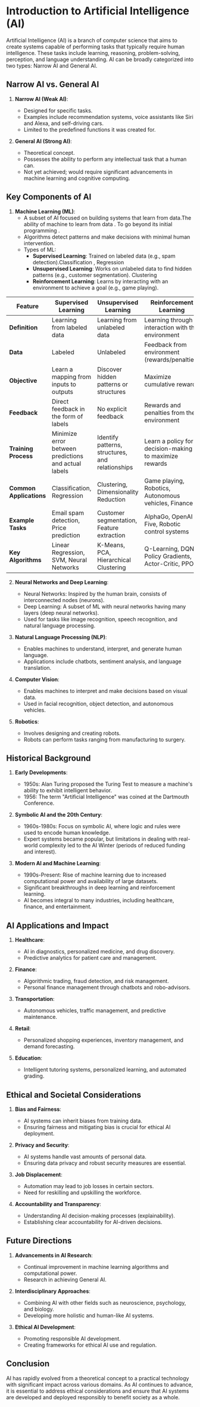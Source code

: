 # Introduction to Artificial Intelligence (AI)

Artificial Intelligence (AI) is a branch of computer science that aims to create systems capable of performing tasks that typically require human intelligence. These tasks include learning, reasoning, problem-solving, perception, and language understanding. AI can be broadly categorized into two types: Narrow AI and General AI.

## Narrow AI vs. General AI

1. **Narrow AI (Weak AI)**:
   - Designed for specific tasks.
   - Examples include recommendation systems, voice assistants like Siri and Alexa, and self-driving cars.
   - Limited to the predefined functions it was created for.

2. **General AI (Strong AI)**:
   - Theoretical concept.
   - Possesses the ability to perform any intellectual task that a human can.
   - Not yet achieved; would require significant advancements in machine learning and cognitive computing.

## Key Components of AI

1. **Machine Learning (ML)**:
   - A subset of AI focused on building systems that learn from data.The ability of machine to learn from data . To go beyond its initial programming .
   - Algorithms detect patterns and make decisions with minimal human intervention.
   - Types of ML:
     - **Supervised Learning**: Trained on labeled data (e.g., spam detection).Classification , Regression
     - **Unsupervised Learning**: Works on unlabeled data to find hidden patterns (e.g., customer segmentation). Clustering
     - **Reinforcement Learning**: Learns by interacting with an environment to achieve a goal (e.g., game playing).

| Feature                     | Supervised Learning                     | Unsupervised Learning                      | Reinforcement Learning                                   |
|-----------------------------|-----------------------------------------|--------------------------------------------|----------------------------------------------------------|
| **Definition**              | Learning from labeled data              | Learning from unlabeled data               | Learning through interaction with the environment        |
| **Data**                    | Labeled                                 | Unlabeled                                  | Feedback from environment (rewards/penalties)            |
| **Objective**               | Learn a mapping from inputs to outputs  | Discover hidden patterns or structures     | Maximize cumulative reward                               |
| **Feedback**                | Direct feedback in the form of labels   | No explicit feedback                       | Rewards and penalties from the environment               |
| **Training Process**        | Minimize error between predictions and actual labels | Identify patterns, structures, and relationships | Learn a policy for decision-making to maximize rewards  |
| **Common Applications**     | Classification, Regression              | Clustering, Dimensionality Reduction       | Game playing, Robotics, Autonomous vehicles, Finance     |
| **Example Tasks**           | Email spam detection, Price prediction  | Customer segmentation, Feature extraction  | AlphaGo, OpenAI Five, Robotic control systems            |
| **Key Algorithms**          | Linear Regression, SVM, Neural Networks | K-Means, PCA, Hierarchical Clustering      | Q-Learning, DQN, Policy Gradients, Actor-Critic, PPO     |

2. **Neural Networks and Deep Learning**:
   - Neural Networks: Inspired by the human brain, consists of interconnected nodes (neurons).
   - Deep Learning: A subset of ML with neural networks having many layers (deep neural networks).
   - Used for tasks like image recognition, speech recognition, and natural language processing.

3. **Natural Language Processing (NLP)**:
   - Enables machines to understand, interpret, and generate human language.
   - Applications include chatbots, sentiment analysis, and language translation.

4. **Computer Vision**:
   - Enables machines to interpret and make decisions based on visual data.
   - Used in facial recognition, object detection, and autonomous vehicles.

5. **Robotics**:
   - Involves designing and creating robots.
   - Robots can perform tasks ranging from manufacturing to surgery.

## Historical Background

1. **Early Developments**:
   - 1950s: Alan Turing proposed the Turing Test to measure a machine's ability to exhibit intelligent behavior.
   - 1956: The term "Artificial Intelligence" was coined at the Dartmouth Conference.

2. **Symbolic AI and the 20th Century**:
   - 1960s-1980s: Focus on symbolic AI, where logic and rules were used to encode human knowledge.
   - Expert systems became popular, but limitations in dealing with real-world complexity led to the AI Winter (periods of reduced funding and interest).

3. **Modern AI and Machine Learning**:
   - 1990s-Present: Rise of machine learning due to increased computational power and availability of large datasets.
   - Significant breakthroughs in deep learning and reinforcement learning.
   - AI becomes integral to many industries, including healthcare, finance, and entertainment.

## AI Applications and Impact

1. **Healthcare**:
   - AI in diagnostics, personalized medicine, and drug discovery.
   - Predictive analytics for patient care and management.

2. **Finance**:
   - Algorithmic trading, fraud detection, and risk management.
   - Personal finance management through chatbots and robo-advisors.

3. **Transportation**:
   - Autonomous vehicles, traffic management, and predictive maintenance.

4. **Retail**:
   - Personalized shopping experiences, inventory management, and demand forecasting.

5. **Education**:
   - Intelligent tutoring systems, personalized learning, and automated grading.

## Ethical and Societal Considerations

1. **Bias and Fairness**:
   - AI systems can inherit biases from training data.
   - Ensuring fairness and mitigating bias is crucial for ethical AI deployment.

2. **Privacy and Security**:
   - AI systems handle vast amounts of personal data.
   - Ensuring data privacy and robust security measures are essential.

3. **Job Displacement**:
   - Automation may lead to job losses in certain sectors.
   - Need for reskilling and upskilling the workforce.

4. **Accountability and Transparency**:
   - Understanding AI decision-making processes (explainability).
   - Establishing clear accountability for AI-driven decisions.

## Future Directions

1. **Advancements in AI Research**:
   - Continual improvement in machine learning algorithms and computational power.
   - Research in achieving General AI.

2. **Interdisciplinary Approaches**:
   - Combining AI with other fields such as neuroscience, psychology, and biology.
   - Developing more holistic and human-like AI systems.

3. **Ethical AI Development**:
   - Promoting responsible AI development.
   - Creating frameworks for ethical AI use and regulation.



## Conclusion

AI has rapidly evolved from a theoretical concept to a practical technology with significant impact across various domains. As AI continues to advance, it is essential to address ethical considerations and ensure that AI systems are developed and deployed responsibly to benefit society as a whole.

